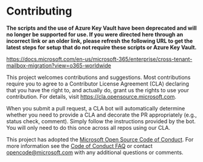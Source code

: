 
# Contributing

**The scripts and the use of Azure Key Vault have been deprecated and will no longer be supported for use. If you were directed here through an incorrect link or an older link, please refresh the following URL to get the latest steps for setup that do not require these scripts or Azure Key Vault.**

https://docs.microsoft.com/en-us/microsoft-365/enterprise/cross-tenant-mailbox-migration?view=o365-worldwide

This project welcomes contributions and suggestions.  Most contributions require you to agree to a
Contributor License Agreement (CLA) declaring that you have the right to, and actually do, grant us
the rights to use your contribution. For details, visit https://cla.opensource.microsoft.com.

When you submit a pull request, a CLA bot will automatically determine whether you need to provide
a CLA and decorate the PR appropriately (e.g., status check, comment). Simply follow the instructions
provided by the bot. You will only need to do this once across all repos using our CLA.

This project has adopted the [Microsoft Open Source Code of Conduct](https://opensource.microsoft.com/codeofconduct/).
For more information see the [Code of Conduct FAQ](https://opensource.microsoft.com/codeofconduct/faq/) or
contact [opencode@microsoft.com](mailto:opencode@microsoft.com) with any additional questions or comments.
